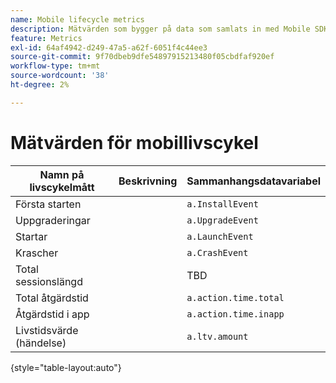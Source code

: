 ```yaml
---
name: Mobile lifecycle metrics
description: Mätvärden som bygger på data som samlats in med Mobile SDK.
feature: Metrics
exl-id: 64af4942-d249-47a5-a62f-6051f4c44ee3
source-git-commit: 9f70dbeb9dfe54897915213480f05cbdfaf920ef
workflow-type: tm+mt
source-wordcount: '38'
ht-degree: 2%

---
```


# Mätvärden för mobillivscykel

| Namn på livscykelmått | Beskrivning | Sammanhangsdatavariabel |
| --- | --- | --- |
| Första starten | | `a.InstallEvent` |
| Uppgraderingar | | `a.UpgradeEvent` |
| Startar | | `a.LaunchEvent` |
| Krascher | | `a.CrashEvent` |
| Total sessionslängd | | TBD |
| Total åtgärdstid | | `a.action.time.total` |
| Åtgärdstid i app | | `a.action.time.inapp` |
| Livstidsvärde (händelse) | | `a.ltv.amount` |

{style="table-layout:auto"}
